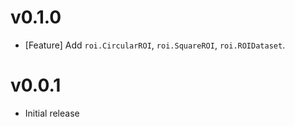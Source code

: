 # v0.1.0

* [Feature] Add `roi.CircularROI`, `roi.SquareROI`, `roi.ROIDataset`.

# v0.0.1

* Initial release